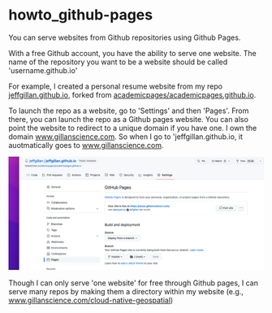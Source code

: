# howto_github-pages

You can serve websites from Github repositories using Github Pages. 

With a free Github account, you have the ability to serve one website. The name of the repository you want to be a website should be called 'username.github.io'

For example, I created a personal resume website from my repo [jeffgillan.github.io](https://github.com/jeffgillan/jeffgillan.github.io), forked from [academicpages/academicpages.github.io](https://github.com/academicpages/academicpages.github.io). 



To launch the repo as a website, go to 'Settings' and then 'Pages'. From there, you can launch the repo as a Github pages website. You can also point the website to redirect to a unique domain if you have one. I own the domain www.gillanscience.com. So when I go to 'jeffgillan.github.io, it auotmatically goes to www.gillanscience.com. 

![](./images/github_settings.png)



Though I can only serve 'one website' for free through Github pages, I can serve many repos by making them a directory within my website (e.g., www.gillanscience.com/cloud-native-geospatial)
